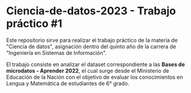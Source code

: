 # Ciencia-de-datos-2023 - Trabajo práctico #1

Este repositorio sirve para realizar el trabajo práctico de la materia de "Ciencia de datos", asignación dentro del quinto año de la carrera de "Ingeniería en Sistemas de Información".

El trabajo consiste en analizar el dataset correspondiente a las **Bases de microdatos - Aprender 2022**, el cual surge desde el Ministerio de Educación de la Nación con el objetivo de evaluar los conocimientos en Lengua y Matemática de estudiantes de 6° grado.
